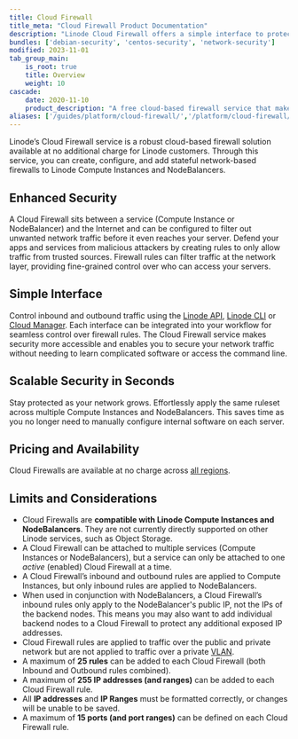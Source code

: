 ```yaml
---
title: Cloud Firewall
title_meta: "Cloud Firewall Product Documentation"
description: "Linode Cloud Firewall offers a simple interface to protect your web apps. It is scalable security in seconds, allowing you to create custom firewall rules, making security more accessible."
bundles: ['debian-security', 'centos-security', 'network-security']
modified: 2023-11-01
tab_group_main:
    is_root: true
    title: Overview
    weight: 10
cascade:
    date: 2020-11-10
    product_description: "A free cloud-based firewall service that makes it easy to secure network traffic."
aliases: ['/guides/platform/cloud-firewall/','/platform/cloud-firewall/']
---
```


Linode’s Cloud Firewall service is a robust cloud-based firewall solution available at no additional charge for Linode customers. Through this service, you can create, configure, and add stateful network-based firewalls to Linode Compute Instances and NodeBalancers.

## Enhanced Security

A Cloud Firewall sits between a service (Compute Instance or NodeBalancer) and the Internet and can be configured to filter out unwanted network traffic before it even reaches your server. Defend your apps and services from malicious attackers by creating rules to only allow traffic from trusted sources. Firewall rules can filter traffic at the network layer, providing fine-grained control over who can access your servers.

## Simple Interface

Control inbound and outbound traffic using the [Linode API](/docs/api/networking), [Linode CLI](/docs/products/tools/cli/get-started/) or [Cloud Manager](https://www.linode.com/products/cloud-manager/). Each interface can be integrated into your workflow for seamless control over firewall rules. The Cloud Firewall service makes security more accessible and enables you to secure your network traffic without needing to learn complicated software or access the command line.

## Scalable Security in Seconds

Stay protected as your network grows. Effortlessly apply the same ruleset across multiple Compute Instances and NodeBalancers. This saves time as you no longer need to manually configure internal software on each server.

## Pricing and Availability

Cloud Firewalls are available at no charge across [all regions](https://www.linode.com/global-infrastructure/).

## Limits and Considerations

- Cloud Firewalls are **compatible with Linode Compute Instances and NodeBalancers**. They are not currently directly supported on other Linode services, such as Object Storage.
- A Cloud Firewall can be attached to multiple services (Compute Instances or NodeBalancers), but a service can only be attached to one *active* (enabled) Cloud Firewall at a time.
- A Cloud Firewall’s inbound and outbound rules are applied to Compute Instances, but only inbound rules are applied to NodeBalancers.
- When used in conjunction with NodeBalancers, a Cloud Firewall’s inbound rules only apply to the NodeBalancer's public IP, not the IPs of the backend nodes. This means you may also want to add individual backend nodes to a Cloud Firewall to protect any additional exposed IP addresses.
- Cloud Firewall rules are applied to traffic over the public and private network but are not applied to traffic over a private [VLAN](/docs/products/networking/vlans/).
- A maximum of **25 rules** can be added to each Cloud Firewall (both Inbound and Outbound rules combined).
- A maximum of **255 IP addresses (and ranges)** can be added to each Cloud Firewall rule.
- All **IP addresses** and **IP Ranges** must be formatted correctly, or changes will be unable to be saved.
- A maximum of **15 ports (and port ranges)** can be defined on each Cloud Firewall rule.

